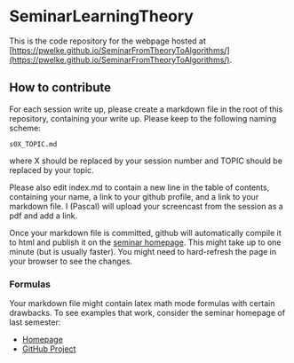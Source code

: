 # SeminarLearningTheory

This is the code repository for the webpage hosted at [https://pwelke.github.io/SeminarFromTheoryToAlgorithms/](https://pwelke.github.io/SeminarFromTheoryToAlgorithms/).


## How to contribute

For each session write up, please create a markdown file in the root of this repository, containing your write up. 
Please keep to the following naming scheme:

    s0X_TOPIC.md

where X should be replaced by your session number and TOPIC should be replaced by your topic.

Please also edit index.md to contain a new line in the table of contents, containing your name, a link to your github profile, and a link to your markdown file.
I (Pascal) will upload your screencast from the session as a pdf and add a link. 

Once your markdown file is committed, github will automatically compile it to html and publish it on the [seminar homepage](https://pwelke.github.io/SeminarFromTheoryToAlgorithms/).
This might take up to one minute (but is usually faster).
You might need to hard-refresh the page in your browser to see the changes.

### Formulas

Your markdown file might contain latex math mode formulas with certain drawbacks. 
To see examples that work, consider the seminar homepage of last semester:

- [Homepage](https://pwelke.github.io/SeminarLearningTheory/)
- [GitHub Project](https://github.com/pwelke/SeminarLearningTheory/)


